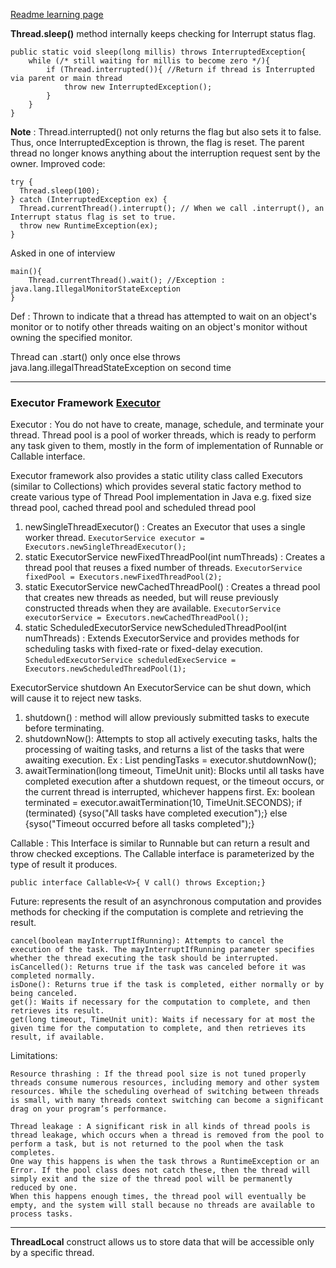 [Readme learning page](https://docs.github.com/en/get-started/writing-on-github/getting-started-with-writing-and-formatting-on-github/basic-writing-and-formatting-syntax#styling-text)

**Thread.sleep()** method internally keeps checking for Interrupt status flag.
```
public static void sleep(long millis) throws InterruptedException{
    while (/* still waiting for millis to become zero */){
        if (Thread.interrupted()){ //Return if thread is Interrupted via parent or main thread
            throw new InterruptedException();
        }
    }
}
```
**Note** : Thread.interrupted() not only returns the flag but also sets it to false. Thus, once InterruptedException is
    thrown, the flag is reset. The parent thread no longer knows anything about the interruption request sent by the owner.
Improved code:
```
try {
  Thread.sleep(100);
} catch (InterruptedException ex) {
  Thread.currentThread().interrupt(); // When we call .interrupt(), an Interrupt status flag is set to true.
  throw new RuntimeException(ex);
}
```
Asked in one of interview

    main(){
        Thread.currentThread().wait(); //Exception : java.lang.IllegalMonitorStateException
    }

Def : Thrown to indicate that a thread has attempted to wait on an object's monitor or to notify other threads waiting
    on an object's monitor without owning the specified monitor.

Thread can .start() only once else throws java.lang.illegalThreadStateException on second time
***
### Executor Framework [Executor](https://medium.com/@gaurav.sahu1591/java-multi-threading-executor-framework-219260c5c4b2)
Executor : You do not have to create, manage, schedule, and terminate your thread.
Thread pool is a pool of worker threads, which is ready to perform any task given to them,
    mostly in the form of implementation of Runnable or Callable interface.

Executor framework also provides a static utility class called Executors (similar to Collections) which provides
    several static factory method to create various type of Thread Pool implementation in Java e.g. fixed size thread pool,
    cached thread pool and scheduled thread pool

1. newSingleThreadExecutor() : Creates an Executor that uses a single worker thread.
    `ExecutorService executor = Executors.newSingleThreadExecutor();`
2. static ExecutorService newFixedThreadPool(int numThreads) : Creates a thread pool that reuses a fixed number of threads.
   `ExecutorService fixedPool = Executors.newFixedThreadPool(2);`
3. static ExecutorService newCachedThreadPool() : Creates a thread pool that creates new threads as needed,
   but will reuse previously constructed threads when they are available.
   `ExecutorService executorService = Executors.newCachedThreadPool();`
4. static ScheduledExecutorService newScheduledThreadPool(int numThreads) : Extends ExecutorService and provides methods for scheduling tasks with fixed-rate or fixed-delay execution.
   `ScheduledExecutorService scheduledExecService = Executors.newScheduledThreadPool(1);` 

ExecutorService shutdown
An ExecutorService can be shut down, which will cause it to reject new tasks.

1. shutdown() : method will allow previously submitted tasks to execute before terminating.
2. shutdownNow(): Attempts to stop all actively executing tasks, halts the processing of waiting tasks, and returns a list of the tasks that were awaiting execution.
    Ex : List<Runnable> pendingTasks = executor.shutdownNow();
3. awaitTermination(long timeout, TimeUnit unit): Blocks until all tasks have completed execution after a shutdown request, or the timeout occurs, or the current thread is interrupted, whichever happens first.
   Ex: boolean terminated = executor.awaitTermination(10, TimeUnit.SECONDS);
        if (terminated) {syso("All tasks have completed execution");} 
        else {syso("Timeout occurred before all tasks completed");}

Callable : This Interface is similar to Runnable but can return a result and throw checked exceptions. The Callable interface is parameterized by the type of result it produces. 

    public interface Callable<V>{ V call() throws Exception;}

Future: represents the result of an asynchronous computation and provides methods for checking if the computation is complete and retrieving the result.

    cancel(boolean mayInterruptIfRunning): Attempts to cancel the execution of the task. The mayInterruptIfRunning parameter specifies whether the thread executing the task should be interrupted.
    isCancelled(): Returns true if the task was canceled before it was completed normally.
    isDone(): Returns true if the task is completed, either normally or by being canceled.
    get(): Waits if necessary for the computation to complete, and then retrieves its result.
    get(long timeout, TimeUnit unit): Waits if necessary for at most the given time for the computation to complete, and then retrieves its result, if available.

Limitations:

    Resource thrashing : If the thread pool size is not tuned properly threads consume numerous resources, including memory and other system resources. While the scheduling overhead of switching between threads is small, with many threads context switching can become a significant drag on your program’s performance.
    
    Thread leakage : A significant risk in all kinds of thread pools is thread leakage, which occurs when a thread is removed from the pool to perform a task, but is not returned to the pool when the task completes.
    One way this happens is when the task throws a RuntimeException or an Error. If the pool class does not catch these, then the thread will simply exit and the size of the thread pool will be permanently reduced by one.
    When this happens enough times, the thread pool will eventually be empty, and the system will stall because no threads are available to process tasks.
***

**ThreadLocal** construct allows us to store data that will be accessible only by a specific thread.
